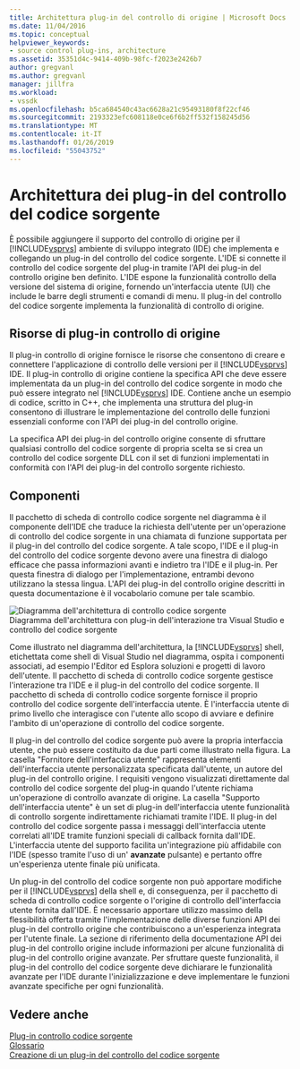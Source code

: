 ```yaml
---
title: Architettura plug-in del controllo di origine | Microsoft Docs
ms.date: 11/04/2016
ms.topic: conceptual
helpviewer_keywords:
- source control plug-ins, architecture
ms.assetid: 35351d4c-9414-409b-98fc-f2023e2426b7
author: gregvanl
ms.author: gregvanl
manager: jillfra
ms.workload:
- vssdk
ms.openlocfilehash: b5ca684540c43ac6628a21c95493180f8f22cf46
ms.sourcegitcommit: 2193323efc608118e0ce6f6b2ff532f158245d56
ms.translationtype: MT
ms.contentlocale: it-IT
ms.lasthandoff: 01/26/2019
ms.locfileid: "55043752"
---
```

# <a name="source-control-plug-in-architecture"></a>Architettura dei plug-in del controllo del codice sorgente
È possibile aggiungere il supporto del controllo di origine per il [!INCLUDE[vsprvs](../../code-quality/includes/vsprvs_md.md)] ambiente di sviluppo integrato (IDE) che implementa e collegando un plug-in del controllo del codice sorgente. L'IDE si connette il controllo del codice sorgente del plug-in tramite l'API dei plug-in del controllo origine ben definito. L'IDE espone la funzionalità controllo della versione del sistema di origine, fornendo un'interfaccia utente (UI) che include le barre degli strumenti e comandi di menu. Il plug-in del controllo del codice sorgente implementa la funzionalità di controllo di origine.  
  
## <a name="source-control-plug-in-resources"></a>Risorse di plug-in controllo di origine  
 Il plug-in controllo di origine fornisce le risorse che consentono di creare e connettere l'applicazione di controllo delle versioni per il [!INCLUDE[vsprvs](../../code-quality/includes/vsprvs_md.md)] IDE. Il plug-in controllo di origine contiene la specifica API che deve essere implementata da un plug-in del controllo del codice sorgente in modo che può essere integrato nel [!INCLUDE[vsprvs](../../code-quality/includes/vsprvs_md.md)] IDE. Contiene anche un esempio di codice, scritto in C++, che implementa una struttura del plug-in consentono di illustrare le implementazione del controllo delle funzioni essenziali conforme con l'API dei plug-in del controllo origine.  
  
 La specifica API dei plug-in del controllo origine consente di sfruttare qualsiasi controllo del codice sorgente di propria scelta se si crea un controllo del codice sorgente DLL con il set di funzioni implementati in conformità con l'API dei plug-in del controllo sorgente richiesto.  
  
## <a name="components"></a>Componenti  
 Il pacchetto di scheda di controllo codice sorgente nel diagramma è il componente dell'IDE che traduce la richiesta dell'utente per un'operazione di controllo del codice sorgente in una chiamata di funzione supportata per il plug-in del controllo del codice sorgente. A tale scopo, l'IDE e il plug-in del controllo del codice sorgente devono avere una finestra di dialogo efficace che passa informazioni avanti e indietro tra l'IDE e il plug-in. Per questa finestra di dialogo per l'implementazione, entrambi devono utilizzano la stessa lingua. L'API dei plug-in del controllo origine descritti in questa documentazione è il vocabolario comune per tale scambio.  
  
 ![Diagramma dell'architettura di controllo codice sorgente](../../extensibility/internals/media/vs_sccsdk_plug_in_arch.gif "vs_sccsdk_plug_in_arch")  
Diagramma dell'architettura con plug-in dell'interazione tra Visual Studio e controllo del codice sorgente  
  
 Come illustrato nel diagramma dell'architettura, la [!INCLUDE[vsprvs](../../code-quality/includes/vsprvs_md.md)] shell, etichettata come shell di Visual Studio nel diagramma, ospita i componenti associati, ad esempio l'Editor ed Esplora soluzioni e progetti di lavoro dell'utente. Il pacchetto di scheda di controllo codice sorgente gestisce l'interazione tra l'IDE e il plug-in del controllo del codice sorgente. Il pacchetto di scheda di controllo codice sorgente fornisce il proprio controllo del codice sorgente dell'interfaccia utente. È l'interfaccia utente di primo livello che interagisce con l'utente allo scopo di avviare e definire l'ambito di un'operazione di controllo del codice sorgente.  
  
 Il plug-in del controllo del codice sorgente può avere la propria interfaccia utente, che può essere costituito da due parti come illustrato nella figura. La casella "Fornitore dell'interfaccia utente" rappresenta elementi dell'interfaccia utente personalizzata specificata dall'utente, un autore del plug-in del controllo origine. I requisiti vengono visualizzati direttamente dal controllo del codice sorgente del plug-in quando l'utente richiama un'operazione di controllo avanzate di origine. La casella "Supporto dell'interfaccia utente" è un set di plug-in dell'interfaccia utente funzionalità di controllo sorgente indirettamente richiamati tramite l'IDE. Il plug-in del controllo del codice sorgente passa i messaggi dell'interfaccia utente correlati all'IDE tramite funzioni speciali di callback fornita dall'IDE. L'interfaccia utente del supporto facilita un'integrazione più affidabile con l'IDE (spesso tramite l'uso di un' **avanzate** pulsante) e pertanto offre un'esperienza utente finale più unificata.  
  
 Un plug-in del controllo del codice sorgente non può apportare modifiche per il [!INCLUDE[vsprvs](../../code-quality/includes/vsprvs_md.md)] della shell e, di conseguenza, per il pacchetto di scheda di controllo codice sorgente o l'origine di controllo dell'interfaccia utente fornita dall'IDE. È necessario apportare utilizzo massimo della flessibilità offerta tramite l'implementazione delle diverse funzioni API dei plug-in del controllo origine che contribuiscono a un'esperienza integrata per l'utente finale. La sezione di riferimento della documentazione API dei plug-in del controllo origine include informazioni per alcune funzionalità di plug-in del controllo origine avanzate. Per sfruttare queste funzionalità, il plug-in del controllo del codice sorgente deve dichiarare le funzionalità avanzate per l'IDE durante l'inizializzazione e deve implementare le funzioni avanzate specifiche per ogni funzionalità.  
  
## <a name="see-also"></a>Vedere anche  
 [Plug-in controllo codice sorgente](../../extensibility/source-control-plug-ins.md)   
 [Glossario](../../extensibility/source-control-plug-in-glossary.md)   
 [Creazione di un plug-in del controllo del codice sorgente](../../extensibility/internals/creating-a-source-control-plug-in.md)